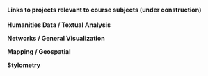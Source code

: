 #### Links to projects relevant to course subjects (under construction)

**Humanities Data / Textual Analysis**

**Networks / General Visualization**

**Mapping / Geospatial**

**Stylometry**
